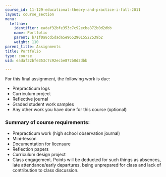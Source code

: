 ```yaml
---
course_id: 11-129-educational-theory-and-practice-i-fall-2011
layout: course_section
menu:
  leftnav:
    identifier: eadaf32bfe353c7c92ecbe872b0d2dbb
    name: Portfolio
    parent: b71f0a8cd5dada5e96529015522539b2
    weight: 110
parent_title: Assignments
title: Portfolio
type: course
uid: eadaf32bfe353c7c92ecbe872b0d2dbb

---
```


For this final assignment, the following work is due:

*   Prepracticum logs
*   Curriculum project
*   Reflective journal
*   Graded student work samples
*   Any other work you have done for this course (optional)

### Summary of course requirements:

*   Prepracticum work (high school observation journal)
*   Mini-lesson
*   Documentation for licensure
*   Reflection papers
*   Curriculum design project
*   Class engagement. Points will be deducted for such things as absences, late attendance/early departures, being unprepared for class and lack of contribution to class discussion.